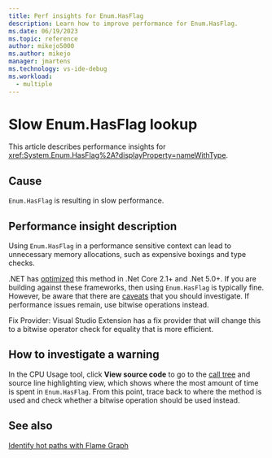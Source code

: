 ```yaml
---
title: Perf insights for Enum.HasFlag
description: Learn how to improve performance for Enum.HasFlag.
ms.date: 06/19/2023
ms.topic: reference
author: mikejo5000
ms.author: mikejo
manager: jmartens
ms.technology: vs-ide-debug
ms.workload: 
  - multiple
---
```


# Slow Enum.HasFlag lookup

This article describes performance insights for <xref:System.Enum.HasFlag%2A?displayProperty=nameWithType>.

## Cause

`Enum.HasFlag` is resulting in slow performance.

## Performance insight description

Using `Enum.HasFlag` in a performance sensitive context can lead to unnecessary memory allocations, such as expensive boxings and type checks.

.NET has [optimized](https://devblogs.microsoft.com/dotnet/performance-improvements-in-net-core-2-1/) this method in .Net Core 2.1+ and .Net 5.0+. If you are building against these frameworks, then using `Enum.HasFlag` is typically fine. However, be aware that there are [caveats](https://github.com/dotnet/runtime/issues/55455) that you should investigate. If performance issues remain, use bitwise operations instead.

Fix Provider: Visual Studio Extension has a fix provider that will change this to a bitwise operator check for equality that is more efficient.

## How to investigate a warning

In the CPU Usage tool, click **View source code** to go to the [call tree](../profiling/cpu-usage.md#BKMK_Call_tree_structure) and source line highlighting view, which shows where the most amount of time is spent in `Enum.HasFlag`. From this point, trace back to where the method is used and check whether a bitwise operation should be used instead.

## See also

[Identify hot paths with Flame Graph](../profiling/flame-graph.md)
